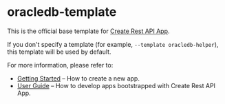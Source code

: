 # oracledb-template

This is the official base template for [Create Rest API App](https://git.orl.ueshka/tusove/create-rest-api-app).

If you don't specify a template (for example, `--template oracledb-helper`), this template will be used by default.

For more information, please refer to:

- [Getting Started](https://git.orl.ueshka/tusove/create-rest-api-app/docs/getting-started.md) – How to create a new app.
- [User Guide](https://git.orl.ueshka/tusove/create-rest-api-app/docs) – How to develop apps bootstrapped with Create Rest API App.
